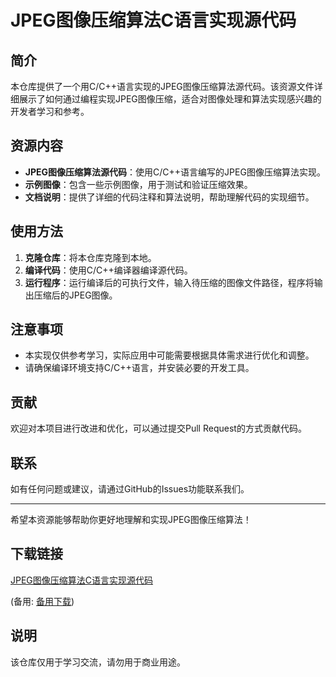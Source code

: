 # JPEG图像压缩算法C语言实现源代码

## 简介
本仓库提供了一个用C/C++语言实现的JPEG图像压缩算法源代码。该资源文件详细展示了如何通过编程实现JPEG图像压缩，适合对图像处理和算法实现感兴趣的开发者学习和参考。

## 资源内容
- **JPEG图像压缩算法源代码**：使用C/C++语言编写的JPEG图像压缩算法实现。
- **示例图像**：包含一些示例图像，用于测试和验证压缩效果。
- **文档说明**：提供了详细的代码注释和算法说明，帮助理解代码的实现细节。

## 使用方法
1. **克隆仓库**：将本仓库克隆到本地。
2. **编译代码**：使用C/C++编译器编译源代码。
3. **运行程序**：运行编译后的可执行文件，输入待压缩的图像文件路径，程序将输出压缩后的JPEG图像。

## 注意事项
- 本实现仅供参考学习，实际应用中可能需要根据具体需求进行优化和调整。
- 请确保编译环境支持C/C++语言，并安装必要的开发工具。

## 贡献
欢迎对本项目进行改进和优化，可以通过提交Pull Request的方式贡献代码。

## 联系
如有任何问题或建议，请通过GitHub的Issues功能联系我们。

---

希望本资源能够帮助你更好地理解和实现JPEG图像压缩算法！

## 下载链接
[JPEG图像压缩算法C语言实现源代码](https://pan.quark.cn/s/472252067c5b) 

(备用: [备用下载](https://pan.baidu.com/s/1DU3ssUIS0sSZF_7bx-sIHg?pwd=1234))

## 说明

该仓库仅用于学习交流，请勿用于商业用途。
